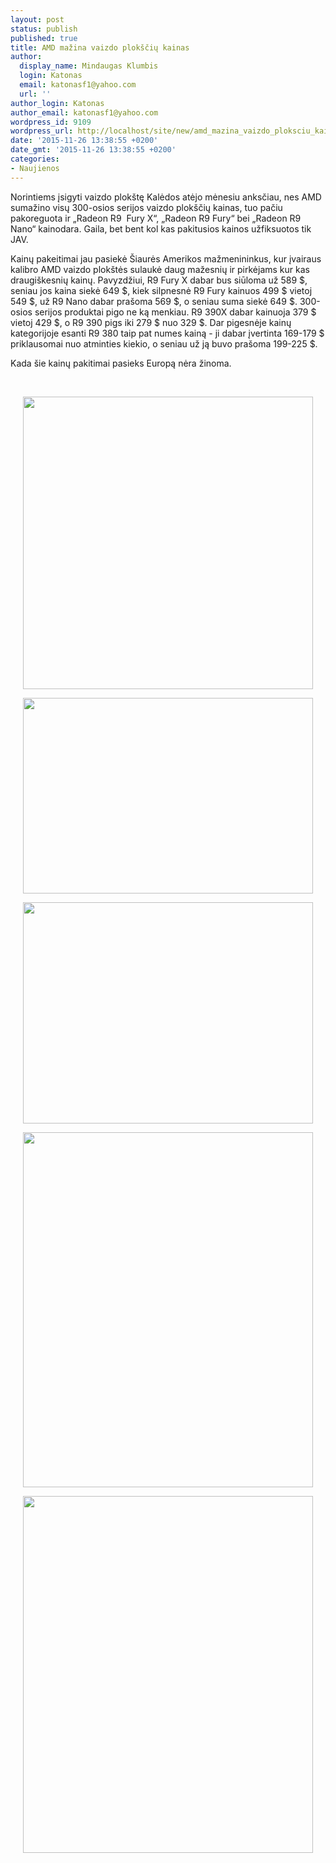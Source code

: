 ```yaml
---
layout: post
status: publish
published: true
title: AMD mažina vaizdo plokščių kainas
author:
  display_name: Mindaugas Klumbis
  login: Katonas
  email: katonasf1@yahoo.com
  url: ''
author_login: Katonas
author_email: katonasf1@yahoo.com
wordpress_id: 9109
wordpress_url: http://localhost/site/new/amd_mazina_vaizdo_ploksciu_kainas/
date: '2015-11-26 13:38:55 +0200'
date_gmt: '2015-11-26 13:38:55 +0200'
categories:
- Naujienos
---
```

<p>
	Norintiems įsigyti vaizdo plok&scaron;tę Kalėdos atėjo mėnesiu anksčiau, nes AMD sumažino visų 300-osios serijos vaizdo plok&scaron;čių kainas, tuo pačiu pakoreguota ir &bdquo;Radeon R9 &nbsp;Fury X&ldquo;, &bdquo;Radeon R9 Fury&ldquo; bei &bdquo;Radeon R9 Nano&ldquo; kainodara. Gaila, bet bent kol kas pakitusios kainos užfiksuotos tik JAV.</p>
<p>
	Kainų pakeitimai jau pasiekė &Scaron;iaurės Amerikos mažmenininkus, kur įvairaus kalibro AMD vaizdo plok&scaron;tės sulaukė daug mažesnių ir pirkėjams kur kas draugi&scaron;kesnių kainų. Pavyzdžiui, R9 Fury X dabar bus siūloma už 589 $, seniau jos kaina siekė 649 $, kiek silpnesnė R9 Fury kainuos 499 $ vietoj 549 $, už R9 Nano dabar pra&scaron;oma 569 $, o seniau suma siekė 649 $. 300-osios serijos produktai pigo ne ką menkiau. R9 390X dabar kainuoja 379 $ vietoj 429 $, o R9 390 pigs iki 279 $ nuo 329 $. Dar pigesnėje kainų kategorijoje esanti R9 380 taip pat numes kainą - ji dabar įvertinta 169-179 $ priklausomai nuo atminties kiekio, o seniau už ją buvo pra&scaron;oma 199-225 $.</p>
<p>
	Kada &scaron;ie kainų pakitimai pasieks Europą nėra žinoma.</p>
<p>
	&nbsp;</p>
<p style="text-align: center;">
	<a href="http://technews.lt/userfiles/R9-Fury-X-Newegg-price-cut-635x641.jpg"><img alt="" src="http://technews.lt/userfiles/R9-Fury-X-Newegg-price-cut-635x641.jpg" style="width: 464px; height: 468px;" /></a></p>
<p style="text-align: center;">
	<a href="http://technews.lt/userfiles/R9-Fury-Price-cuts.jpg"><img alt="" src="http://technews.lt/userfiles/R9-Fury-Price-cuts.jpg" style="width: 464px; height: 313px;" /></a></p>
<p style="text-align: center;">
	<a href="http://technews.lt/userfiles/R9-Nano-Price-Cuts-635x484.jpg"><img alt="" src="http://technews.lt/userfiles/R9-Nano-Price-Cuts-635x484.jpg" style="width: 464px; height: 354px;" /></a></p>
<p style="text-align: center;">
	<a href="http://technews.lt/userfiles/R9-390X-price-cuts-635x777.jpg"><img alt="" src="http://technews.lt/userfiles/R9-390X-price-cuts-635x777.jpg" style="width: 464px; height: 568px;" /></a></p>
<p style="text-align: center;">
	<a href="http://technews.lt/userfiles/R9-380-Price-Cuts.jpg"><img alt="" src="http://technews.lt/userfiles/R9-380-Price-Cuts.jpg" style="width: 464px; height: 571px;" /></a></p>
